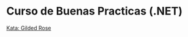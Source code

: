 # Curso de Buenas Practicas (.NET)

[Kata: Gilded Rose](https://github.com/emilybache/GildedRose-Refactoring-Kata/blob/master/GildedRoseRequirements_es.md)



